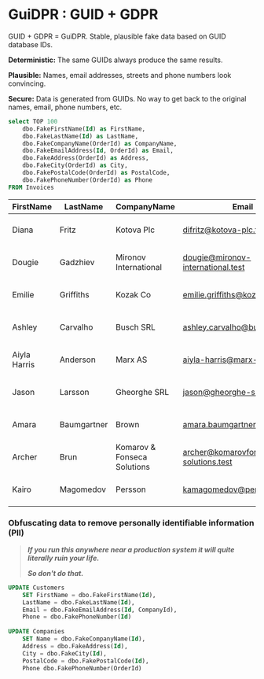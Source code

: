 # GuiDPR : GUID + GDPR
GUID + GDPR = GuiDPR. Stable, plausible fake data based on GUID database IDs.

**Deterministic:** The same GUIDs always produce the same results.

**Plausible:** Names, email addresses, streets and phone numbers look convincing.

**Secure:** Data is generated from GUIDs. No way to get back to the original names, email, phone numbers, etc.

```sql
select TOP 100
	dbo.FakeFirstName(Id) as FirstName, 
	dbo.FakeLastName(Id) as LastName, 
	dbo.FakeCompanyName(OrderId) as CompanyName,  
	dbo.FakeEmailAddress(Id, OrderId) as Email,
	dbo.FakeAddress(OrderId) as Address, 
	dbo.FakeCity(OrderId) as City, 
	dbo.FakePostalCode(OrderId) as PostalCode, 
	dbo.FakePhoneNumber(OrderId) as Phone
FROM Invoices
```

|FirstName|LastName|CompanyName|Email|Address|City|PostalCode|Phone|
|---------|--------|-----------|-----|-------|----|----------|-----|
|Diana|Fritz|Kotova Plc|difritz@kotova-plc.test|29 Lanfranc Place, Lambethtown|Stretford|ST9264|+11 7874 744629|
|Dougie|Gadzhiev|Mironov International|dougie@mironov-international.test|29 Halkin Gate, Walmsley Bay|Torrance|TO9250|+85 9060 60529|
|Emilie|Griffiths|Kozak Co|emilie.griffiths@kozak-co.test|69 Warner Road, Bellendenhampton|Sioux Falls|SI9665|+11 2834 345669|
|Ashley|Carvalho|Busch SRL|ashley.carvalho@busch-srl.test|9 Wager Street, Low Wood|Elkhart|EL9080|+89 2810 10809|
|Aiyla Harris|Anderson|Marx AS|aiyla-harris@marx-as.test|74 Burton Avenue, Ilderton Park|San Bruno|SA4766|+11 7795 956674|
|Jason|Larsson|Gheorghe SRL|jason@gheorghe-srl.test|77 Stukeley Avenue, Herbal East|Stourbridge|ST7738|+80 8728 28377|
|Amara|Baumgartner|Brown|amara.baumgartner@brown.test|13 Notting Street, Leake Cross|Thornton|TH3110|+11 7901 010113|
|Archer|Brun|Komarov & Fonseca Solutions|archer@komarovfonseca-solutions.test|40 Greet Park, Grange South|Altrincham|AL0463|+91 0243 43640|
|Kairo|Magomedov|Persson|kamagomedov@persson.test|1 Little Avenue, Avenue East|Freiburg im Breisgau|FR1002|+94 3272 72001|

### Obfuscating data to remove personally identifiable information (PII)

> ***If you run this anywhere near a production system it will quite literally ruin your life.***
>
> ***So don't do that.***

```sql
UPDATE Customers
	SET FirstName = dbo.FakeFirstName(Id),
	LastName = dbo.FakeLastName(Id), 
	Email = dbo.FakeEmailAddress(Id, CompanyId),
	Phone = dbo.FakePhoneNumber(Id)
	
UPDATE Companies
	SET Name = dbo.FakeCompanyName(Id),
	Address = dbo.FakeAddress(Id), 
	City = dbo.FakeCity(Id), 
	PostalCode = dbo.FakePostalCode(Id), 
	Phone dbo.FakePhoneNumber(OrderId)
```





